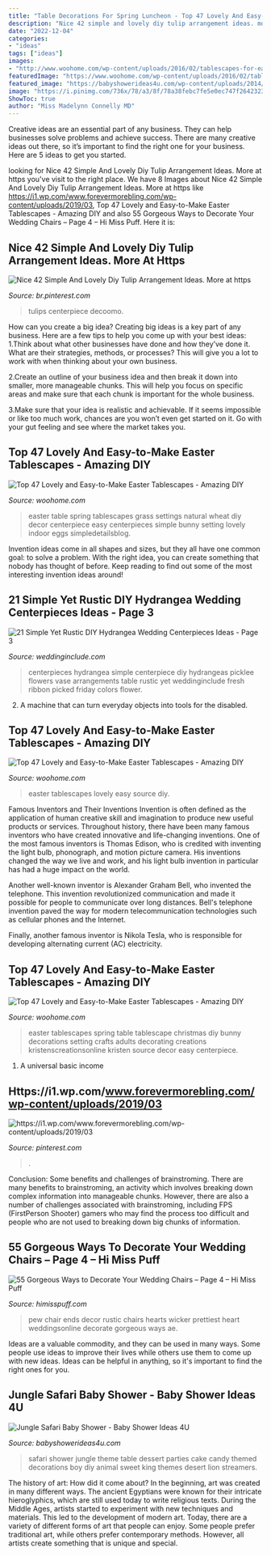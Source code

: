 ```yaml
---
title: "Table Decorations For Spring Luncheon - Top 47 Lovely And Easy-to-make Easter Tablescapes"
description: "Nice 42 simple and lovely diy tulip arrangement ideas. more at https"
date: "2022-12-04"
categories:
- "ideas"
tags: ["ideas"]
images:
- "http://www.woohome.com/wp-content/uploads/2016/02/tablescapes-for-easter-11.jpg"
featuredImage: "https://www.woohome.com/wp-content/uploads/2016/02/tablescapes-for-easter-44.jpg"
featured_image: "https://babyshowerideas4u.com/wp-content/uploads/2014/04/Jungle-Safari-Baby-Shower-table-dessert-table.jpg"
image: "https://i.pinimg.com/736x/78/a3/8f/78a38febc7fe5e0ec747f2642323f41d.jpg"
ShowToc: true
author: "Miss Madelynn Connelly MD"
---
```



Creative ideas are an essential part of any business. They can help businesses solve problems and achieve success. There are many creative ideas out there, so it’s important to find the right one for your business. Here are 5 ideas to get you started.

	

		
looking for Nice 42 Simple And Lovely Diy Tulip Arrangement Ideas. More at https you've visit to the right place. We have 8 Images about Nice 42 Simple And Lovely Diy Tulip Arrangement Ideas. More at https like https://i1.wp.com/www.forevermorebling.com/wp-content/uploads/2019/03, Top 47 Lovely and Easy-to-Make Easter Tablescapes - Amazing DIY and also 55 Gorgeous Ways to Decorate Your Wedding Chairs – Page 4 – Hi Miss Puff. Here it is:
		
    
## Nice 42 Simple And Lovely Diy Tulip Arrangement Ideas. More At Https

<img loading=lazy src="https://i.pinimg.com/736x/78/a3/8f/78a38febc7fe5e0ec747f2642323f41d.jpg" onerror="this.onerror=null;this.src='https://tse1.mm.bing.net/th?id=OIP._hKJ-IsFUYmkH0aFTgjeggHaL1&amp;pid=15.1';" alt="Nice 42 Simple And Lovely Diy Tulip Arrangement Ideas. More at https">

_Source: br.pinterest.com_

>tulips centerpiece decoomo. 

	

How can you create a big idea?
Creating big ideas is a key part of any business. Here are a few tips to help you come up with your best ideas:
1.Think about what other businesses have done and how they’ve done it. What are their strategies, methods, or processes? This will give you a lot to work with when thinking about your own business.

2.Create an outline of your business idea and then break it down into smaller, more manageable chunks. This will help you focus on specific areas and make sure that each chunk is important for the whole business.

3.Make sure that your idea is realistic and achievable. If it seems impossible or like too much work, chances are you won’t even get started on it. Go with your gut feeling and see where the market takes you.


    
## Top 47 Lovely And Easy-to-Make Easter Tablescapes - Amazing DIY

<img loading=lazy src="https://www.woohome.com/wp-content/uploads/2016/02/tablescapes-for-easter-23.jpg" onerror="this.onerror=null;this.src='https://tse1.mm.bing.net/th?id=OIP.baAO8JLaKoeuNoBXbo3dtgHaJ4&amp;pid=15.1';" alt="Top 47 Lovely and Easy-to-Make Easter Tablescapes - Amazing DIY">

_Source: woohome.com_

>easter table spring tablescapes grass settings natural wheat diy decor centerpiece easy centerpieces simple bunny setting lovely indoor eggs simpledetailsblog. 

	

Invention ideas come in all shapes and sizes, but they all have one common goal: to solve a problem. With the right idea, you can create something that nobody has thought of before. Keep reading to find out some of the most interesting invention ideas around!

    
## 21 Simple Yet Rustic DIY Hydrangea Wedding Centerpieces Ideas - Page 3

<img loading=lazy src="https://www.weddinginclude.com/wp-content/uploads/2017/07/Simple-Hydrangea-centerpieces.jpg" onerror="this.onerror=null;this.src='https://tse3.mm.bing.net/th?id=OIP.HZINZkA7QF-ZHDFX2OTsuwAAAA&amp;pid=15.1';" alt="21 Simple Yet Rustic DIY Hydrangea Wedding Centerpieces Ideas - Page 3">

_Source: weddinginclude.com_

>centerpieces hydrangea simple centerpiece diy hydrangeas picklee flowers vase arrangements table rustic yet weddinginclude fresh ribbon picked friday colors flower. 

	

2. A machine that can turn everyday objects into tools for the disabled.

    
## Top 47 Lovely And Easy-to-Make Easter Tablescapes - Amazing DIY

<img loading=lazy src="http://www.woohome.com/wp-content/uploads/2016/02/tablescapes-for-easter-11.jpg" onerror="this.onerror=null;this.src='https://tse2.mm.bing.net/th?id=OIP.7BpblURVba4riPhrB2Z-2wHaJ4&amp;pid=15.1';" alt="Top 47 Lovely and Easy-to-Make Easter Tablescapes - Amazing DIY">

_Source: woohome.com_

>easter tablescapes lovely easy source diy. 

	

Famous Inventors and Their Inventions
Invention is often defined as the application of human creative skill and imagination to produce new useful products or services. Throughout history, there have been many famous inventors who have created innovative and life-changing inventions.
One of the most famous inventors is Thomas Edison, who is credited with inventing the light bulb, phonograph, and motion picture camera. His inventions changed the way we live and work, and his light bulb invention in particular has had a huge impact on the world.

Another well-known inventor is Alexander Graham Bell, who invented the telephone. This invention revolutionized communication and made it possible for people to communicate over long distances. Bell's telephone invention paved the way for modern telecommunication technologies such as cellular phones and the Internet.

Finally, another famous inventor is Nikola Tesla, who is responsible for developing alternating current (AC) electricity.

    
## Top 47 Lovely And Easy-to-Make Easter Tablescapes - Amazing DIY

<img loading=lazy src="https://www.woohome.com/wp-content/uploads/2016/02/tablescapes-for-easter-44.jpg" onerror="this.onerror=null;this.src='https://tse1.mm.bing.net/th?id=OIP.KD0edYbj0zkNS3Spv5UMGgHaLG&amp;pid=15.1';" alt="Top 47 Lovely and Easy-to-Make Easter Tablescapes - Amazing DIY">

_Source: woohome.com_

>easter tablescapes spring table tablescape christmas diy bunny decorations setting crafts adults decorating creations kristenscreationsonline kristen source decor easy centerpiece. 

	

1. A universal basic income

    
## Https://i1.wp.com/www.forevermorebling.com/wp-content/uploads/2019/03

<img loading=lazy src="https://i.pinimg.com/736x/34/31/c6/3431c61d57ff87251834007bcf0580ae.jpg" onerror="this.onerror=null;this.src='https://tse4.mm.bing.net/th?id=OIP.UeqyB1hXmkZqY5RzoOOeJQHaP4&amp;pid=15.1';" alt="https://i1.wp.com/www.forevermorebling.com/wp-content/uploads/2019/03">

_Source: pinterest.com_

>. 

	

Conclusion: Some benefits and challenges of brainstroming.
There are many benefits to brainstroming, an activity which involves breaking down complex information into manageable chunks. However, there are also a number of challenges associated with brainstroming, including FPS (FirstPerson Shooter) gamers who may find the process too difficult and people who are not used to breaking down big chunks of information.

    
## 55 Gorgeous Ways To Decorate Your Wedding Chairs – Page 4 – Hi Miss Puff

<img loading=lazy src="https://www.himisspuff.com/wp-content/uploads/2016/12/rustic-heart-wedding-chair-decor.jpg" onerror="this.onerror=null;this.src='https://tse4.mm.bing.net/th?id=OIP.w8BokzbWrMppD7wZDoBUlAHaLH&amp;pid=15.1';" alt="55 Gorgeous Ways to Decorate Your Wedding Chairs – Page 4 – Hi Miss Puff">

_Source: himisspuff.com_

>pew chair ends decor rustic chairs hearts wicker prettiest heart weddingsonline decorate gorgeous ways ae. 

	

Ideas are a valuable commodity, and they can be used in many ways. Some people use ideas to improve their lives while others use them to come up with new ideas. Ideas can be helpful in anything, so it's important to find the right ones for you.

    
## Jungle Safari Baby Shower - Baby Shower Ideas 4U

<img loading=lazy src="https://babyshowerideas4u.com/wp-content/uploads/2014/04/Jungle-Safari-Baby-Shower-table-dessert-table.jpg" onerror="this.onerror=null;this.src='https://tse2.mm.bing.net/th?id=OIP.QxH-VYiW9fA2AIgxRXMHhAHaFh&amp;pid=15.1';" alt="Jungle Safari Baby Shower - Baby Shower Ideas 4U">

_Source: babyshowerideas4u.com_

>safari shower jungle theme table dessert parties cake candy themed decorations boy diy animal sweet king themes desert lion streamers. 

	

The history of art: How did it come about?
In the beginning, art was created in many different ways. The ancient Egyptians were known for their intricate hieroglyphics, which are still used today to write religious texts. During the Middle Ages, artists started to experiment with new techniques and materials. This led to the development of modern art.
Today, there are a variety of different forms of art that people can enjoy. Some people prefer traditional art, while others prefer contemporary methods. However, all artists create something that is unique and special.

